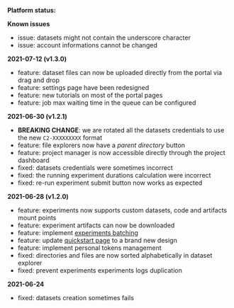 **Platform status:**

**Known issues**

- issue: datasets might not contain the underscore character
- issue: account informations cannot be changed

**2021-07-12 (v1.3.0)**

- feature: dataset files can now be uploaded directly from the portal via drag and drop
- feature: settings page have been redesigned
- feature: new tutorials on most of the portal pages
- feature: job max waiting time in the queue can be configured

**2021-06-30 (v1.2.1)**

- **BREAKING CHANGE**: we are rotated all the datasets credentials to use the new `C2-XXXXXXXXX` format
- feature: file explorers now have a _parent directory_ button
- feature: project manager is now accessible directly through the project dashboard
- fixed: datasets credentials were sometimes incorrect
- fixed: the running experiment durations calculation were incorrect
- fixed: re-run experiment submit button now works as expected

**2021-06-28 (v1.2.0)**

- feature: experiments now supports custom datasets, code and artifacts mount points
- feature: experiment artifacts can now be downloaded
- feature: implement [experiments batching](https://docs.csquare.run/docs/experiments/run-an-experiment/#experiments-batching)
- feature: update [quickstart page](https://csquare.run/quickstart) to a brand new design
- feature: implement personal tokens management
- fixed: directories and files are now sorted alphabetically in dataset explorer
- fixed: prevent experiments experiments logs duplication

**2021-06-24**

- fixed: datasets creation sometimes fails
